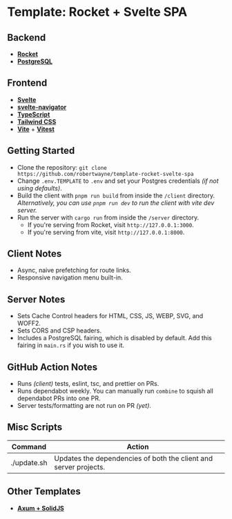 # Template: Rocket + Svelte SPA

## Backend

- __[Rocket](https://rocket.rs)__
- __[PostgreSQL](https://www.postgresql.org)__

## Frontend

- __[Svelte](https://svelte.dev)__
- __[svelte-navigator](https://github.com/mefechoel/svelte-navigator)__
- __[TypeScript](https://www.typescriptlang.org)__
- __[Tailwind CSS](https://tailwindcss.com)__
- __[Vite](https://vitejs.dev/)__ + __[Vitest](https://vitest.dev/)__

## Getting Started

- Clone the repository: `git clone
  https://github.com/robertwayne/template-rocket-svelte-spa`
- Change `.env.TEMPLATE` to `.env` and set your Postgres credentials _(if not
  using defaults)_.
- Build the client with `pnpm run build` from inside the `/client` directory.
   _Alternatively, you can use `pnpm run dev` to run the client with vite dev
   server._
- Run the server with `cargo run` from inside the `/server` directory.
  - If you're serving from Rocket, visit `http://127.0.0.1:3000`.
  - If you're serving from vite, visit `http://127.0.0.1:8000`.

## Client Notes

- Async, naive prefetching for route links.
- Responsive navigation menu built-in.

## Server Notes

- Sets Cache Control headers for HTML, CSS, JS, WEBP, SVG, and WOFF2.
- Sets CORS and CSP headers.
- Includes a PostgreSQL fairing, which is disabled by default. Add this fairing
  in `main.rs` if you wish to use it.

## GitHub Action Notes

- Runs _(client)_ tests, eslint, tsc, and prettier on PRs.
- Runs dependabot weekly. You can manually run `combine` to squish all
  dependabot PRs into one PR.
- Server tests/formatting are not run on PR _(yet)_.

## Misc Scripts

| Command | Action |
|---------|--------|
| ./update.sh | Updates the dependencies of both the client and server projects. |

## Other Templates

- __[Axum + SolidJS](https://github.com/robertwayne/template-axum-solidjs-spa)__
